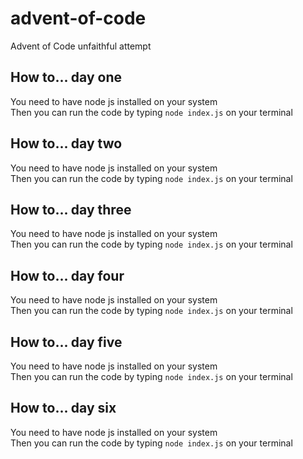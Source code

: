 # advent-of-code
Advent of Code unfaithful attempt

## How to... day one
You need to have node js installed on your system \
Then you can run the code by typing `node index.js` on your terminal 

## How to... day two
You need to have node js installed on your system \
Then you can run the code by typing `node index.js` on your terminal

## How to... day three
You need to have node js installed on your system \
Then you can run the code by typing `node index.js` on your terminal

## How to... day four
You need to have node js installed on your system \
Then you can run the code by typing `node index.js` on your terminal

## How to... day five
You need to have node js installed on your system \
Then you can run the code by typing `node index.js` on your terminal

## How to... day six
You need to have node js installed on your system \
Then you can run the code by typing `node index.js` on your terminal